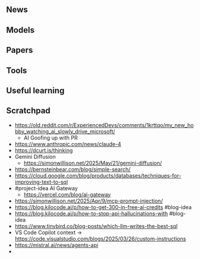 ## News

## Models

## Papers

## Tools

## Useful learning

## Scratchpad
- https://old.reddit.com/r/ExperiencedDevs/comments/1krttqo/my_new_hobby_watching_ai_slowly_drive_microsoft/
	- AI Goofing up with PR
- https://www.anthropic.com/news/claude-4
- https://dcurt.is/thinking
- Gemini Diffusion
	- https://simonwillison.net/2025/May/21/gemini-diffusion/
- https://bernsteinbear.com/blog/simple-search/
- https://cloud.google.com/blog/products/databases/techniques-for-improving-text-to-sql
- #project-idea AI Gateway
	- https://vercel.com/blog/ai-gateway
- https://simonwillison.net/2025/Apr/9/mcp-prompt-injection/
- https://blog.kilocode.ai/p/how-to-get-300-in-free-ai-credits #blog-idea 
- https://blog.kilocode.ai/p/how-to-stop-api-hallucinations-with #blog-idea 
- https://www.tinybird.co/blog-posts/which-llm-writes-the-best-sql
- VS Code Copilot context -> https://code.visualstudio.com/blogs/2025/03/26/custom-instructions 
- https://mistral.ai/news/agents-api
- 